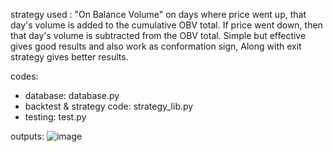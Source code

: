 
strategy used : "On Balance Volume"
on days where price went up, that day's volume is added to the cumulative OBV total. If price went down, then that day's volume is subtracted from the OBV total.
Simple but effective gives good results and also work as conformation sign, Along with exit strategy gives better results.

codes:
- database: database.py
- backtest & strategy code: strategy_lib.py
- testing: test.py

outputs:
![image](https://github.com/bbmusa/ivto_assg_yashaswa/assets/65719349/2c443b31-ef86-4d62-afca-48e2113d5103)
